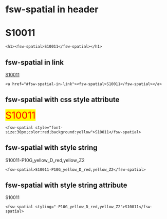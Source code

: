 # fsw-spatial in header

<h1><fsw-spatial>S10011</fsw-spatial></h1>

    <h1><fsw-spatial>S10011</fsw-spatial></h1>

## fsw-spatial in link

<a href="#fsw-spatial-in-link"><fsw-spatial>S10011</fsw-spatial></a>

    <a href="#fsw-spatial-in-link"><fsw-spatial>S10011</fsw-spatial></a>

## fsw-spatial with css style attribute

<fsw-spatial style="font-size:30px;color:red;background:yellow">S10011</fsw-spatial>

    <fsw-spatial style="font-size:30px;color:red;background:yellow">S10011</fsw-spatial>

## fsw-spatial with style string

<fsw-spatial>S10011-P10G_yellow_D_red,yellow_Z2</fsw-spatial>

    <fsw-spatial>S10011-P10G_yellow_D_red,yellow_Z2</fsw-spatial>

## fsw-spatial with style string attribute

<fsw-spatial styling="-P10G_yellow_D_red,yellow_Z2">S10011</fsw-spatial>

    <fsw-spatial styling="-P10G_yellow_D_red,yellow_Z2">S10011</fsw-spatial>
